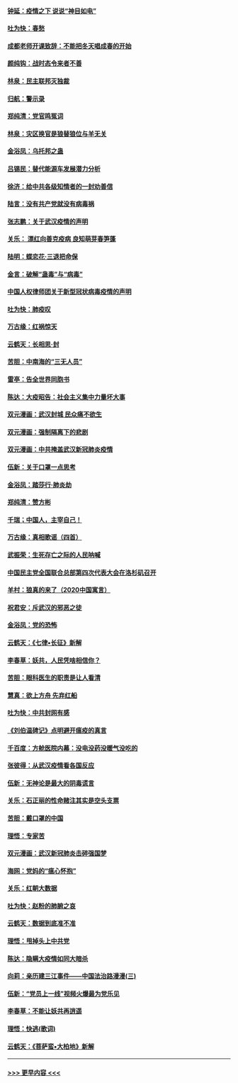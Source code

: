 #### [钟延：疫情之下 说说“神目如电”](../pages/nsc993/n11873121.md?t=02170344) 
#### [吐为快：春愁](../pages/nsc993/n11872801.md?t=02170344) 
#### [成都老师开课致辞：不能把冬天唱成春的开始](../pages/nsc993/n11872653.md?t=02170344) 
#### [颜纯钩：战时态令来者不善](../pages/nsc993/n11872011.md?t=02170344) 
#### [林泉：民主联邦灭独裁](../pages/nsc993/n11870998.md?t=02170344) 
#### [归航：警示录](../pages/nsc993/n11870963.md?t=02170344) 
#### [郑纯清：党官鸣冤词](../pages/nsc993/n11870938.md?t=02170344) 
#### [林泉：灾区换官是狼替狼位与羊无关](../pages/nsc993/n11870896.md?t=02170344) 
#### [金浴凤：乌托邦之蛊](../pages/nsc993/n11870879.md?t=02170344) 
#### [吕锡民：替代能源车发展潜力分析](../pages/nsc993/n11870656.md?t=02170344) 
#### [徐济：给中共各级知情者的一封劝善信](../pages/nsc993/n11868561.md?t=02170344) 
#### [陆言：没有共产党就没有病毒祸](../pages/nsc993/n11868232.md?t=02170344) 
#### [张志鹏：关于武汉疫情的声明](../pages/nsc993/n11867182.md?t=02170344) 
#### [关乐： 漂红向善克疫病 良知萌芽春笋蓬](../pages/nsc993/n11865710.md?t=02170344) 
#### [陆明：蝶恋花‧三退把命保](../pages/nsc993/n11865673.md?t=02170344) 
#### [金言：破解“蛊毒”与“病毒”](../pages/nsc993/n11864103.md?t=02170344) 
#### [中国人权律师团关于新型冠状病毒疫情的声明](../pages/nsc993/n11864249.md?t=02170344) 
#### [吐为快：肺疫叹](../pages/nsc993/n11864027.md?t=02170344) 
#### [万古缘：红祸惊天](../pages/nsc993/n11864079.md?t=02170344) 
#### [云鹤天：长相思‧封](../pages/nsc993/n11864006.md?t=02170344) 
#### [苦胆：中南海的“三无人员”](../pages/nsc993/n11862997.md?t=02170344) 
#### [雷亭：告全世界同胞书](../pages/nsc993/n11862572.md?t=02170344) 
#### [陈达：大疫昭告：社会主义集中力量坏大事](../pages/nsc993/n11859419.md?t=02170344) 
#### [双元漫画：武汉封城 民众痛不欲生](../pages/nsc993/n11859287.md?t=02170344) 
#### [双元漫画：强制隔离下的悲剧](../pages/nsc993/n11859244.md?t=02170344) 
#### [双元漫画：中共掩盖武汉新冠肺炎疫情](../pages/nsc993/n11858249.md?t=02170344) 
#### [伍新：关于口罩一点思考](../pages/nsc993/n11859195.md?t=02170344) 
#### [金浴凤：踏莎行‧肺炎劫](../pages/nsc993/n11858227.md?t=02170344) 
#### [郑纯清：赞方彬](../pages/nsc993/n11856803.md?t=02170344) 
#### [千瑞；中国人，主宰自己！](../pages/nsc993/n11856793.md?t=02170344) 
#### [万古缘：真相歌谣（四首）](../pages/nsc993/n11856263.md?t=02170344) 
#### [武振荣：生死存亡之际的人民呐喊](../pages/nsc993/n11856256.md?t=02170344) 
#### [中国民主党全国联合总部第四次代表大会在洛杉矶召开](../pages/nsc993/n11856344.md?t=02170344) 
#### [羊村：狼真的来了（2020中国寓言）](../pages/nsc993/n11856229.md?t=02170344) 
#### [祝君安：斥武汉的邪恶之徒](../pages/nsc993/n11855861.md?t=02170344) 
#### [金浴凤：党的恐怖](../pages/nsc993/n11855849.md?t=02170344) 
#### [云鹤天：《七律▪长征》新解](../pages/nsc993/n11855479.md?t=02170344) 
#### [李春草：妖共，人民凭啥相信你？](../pages/nsc993/n11855196.md?t=02170344) 
#### [苦胆：眼科医生的职责是让人看清](../pages/nsc993/n11853840.md?t=02170344) 
#### [慧真：欲上方舟 先弃红船](../pages/nsc993/n11853483.md?t=02170344) 
#### [吐为快：中共封网有感](../pages/nsc993/n11852575.md?t=02170344) 
#### [《刘伯温碑记》点明避开瘟疫的真言](../pages/nsc993/n11852128.md?t=02170344) 
#### [千百度：方舱医院内幕：没电没药没暖气没吃的](../pages/nsc993/n11850211.md?t=02170344) 
#### [张彼得：从武汉疫情看各国反应](../pages/nsc993/n11850102.md?t=02170344) 
#### [伍新：无神论是最大的阴毒谎言](../pages/nsc993/n11846129.md?t=02170344) 
#### [关乐：石正丽的性命赌注其实是空头支票](../pages/nsc993/n11846109.md?t=02170344) 
#### [苦胆：戴口罩的中国](../pages/nsc993/n11845576.md?t=02170344) 
#### [理悟：专家苦](../pages/nsc993/n11845564.md?t=02170344) 
#### [双元漫画：武汉新冠肺炎击碎强国梦](../pages/nsc993/n11843320.md?t=02170344) 
#### [海网：党妈的“瘟心怀抱”](../pages/nsc993/n11840740.md?t=02170344) 
#### [关乐：红朝大数据](../pages/nsc993/n11840675.md?t=02170344) 
#### [吐为快：赵粉的肺腑之哀](../pages/nsc993/n11840618.md?t=02170344) 
#### [云鹤天：数据到底准不准](../pages/nsc993/n11840325.md?t=02170344) 
#### [理悟：甩掉头上中共党](../pages/nsc993/n11838826.md?t=02170344) 
#### [陈达：隐瞒大疫情如同大暗杀](../pages/nsc993/n11838771.md?t=02170344) 
#### [向莉：亲历建三江事件——中国法治路漫漫(三)](../pages/nsc993/n11831825.md?t=02170344) 
#### [伍新：“党员上一线”视频火爆最为党乐见](../pages/nsc993/n11838200.md?t=02170344) 
#### [李春草：不能让妖共再逍遥](../pages/nsc993/n11838102.md?t=02170344) 
#### [理悟：快逃(歌词)](../pages/nsc993/n11838083.md?t=02170344) 
#### [云鹤天：《菩萨蛮▪大柏地》新解](../pages/nsc993/n11838059.md?t=02170344) 

----
#### [ >>> 更早内容 <<< ](../indexes/nsc993-earlier.md)
